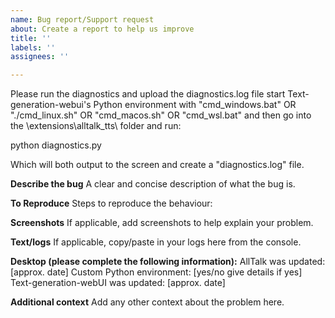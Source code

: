 ```yaml
---
name: Bug report/Support request
about: Create a report to help us improve
title: ''
labels: ''
assignees: ''

---
```


Please run the diagnostics and upload the diagnostics.log file start Text-generation-webui's Python environment with "cmd_windows.bat" OR "./cmd_linux.sh" OR "cmd_macos.sh" OR "cmd_wsl.bat" and then go into the \extensions\alltalk_tts\ folder and run:

python diagnostics.py

Which will both output to the screen and create a "diagnostics.log" file.

**Describe the bug**
A clear and concise description of what the bug is.

**To Reproduce**
Steps to reproduce the behaviour:

**Screenshots**
If applicable, add screenshots to help explain your problem.

**Text/logs**
If applicable, copy/paste in your logs here from the console.

**Desktop (please complete the following information):**
AllTalk was updated: [approx. date]
Custom Python environment: [yes/no give details if yes]
Text-generation-webUI was updated: [approx. date]

**Additional context**
Add any other context about the problem here.
